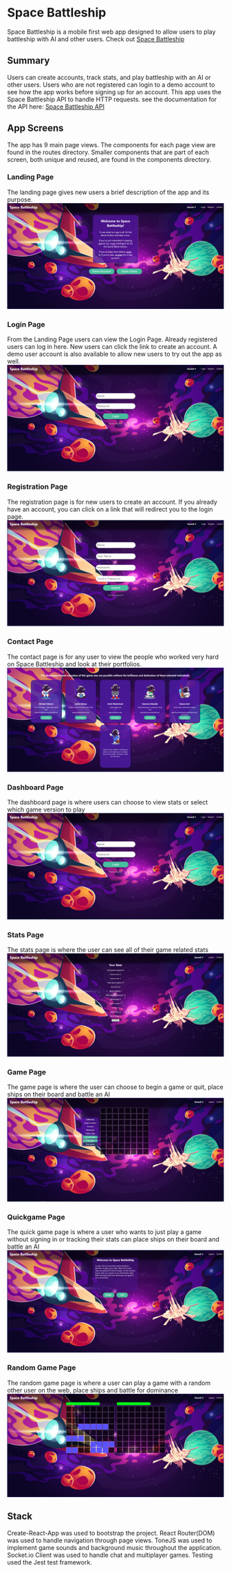 # Space Battleship
Space Battleship is a mobile first web app designed to allow users to play battleship with AI and other users.
Check out [Space Battleship](https://spacebattleship.vercel.app/)

## Summary
Users can create accounts, track stats, and play battleship with an AI or other users. Users who are not registered can login to a demo account to see how the app works before signing up for an account. This app uses the Space Battleship API to handle HTTP requests. see the documentation for the API here: [Space Battleship API](https://github.com/mloldacre/battleship-server-jmkbh)

## App Screens
The app has 9 main page views. The components for each page view are found in the routes directory. Smaller components that are part of each screen, both unique and reused, are found in the components directory.

### Landing Page
The landing page gives new users a brief description of the app and its purpose.<br>
<em><img alt="Landing Page" src="src/Images/Screenshots/Landing.png"></em>

### Login Page
From the Landing Page users can view the Login Page. Already registered users can log in here. New users can click the link to create an account. A demo user account is also available to allow new users to try out the app as well.<br>
<em><img alt="Login Page" src="src/Images/Screenshots/Login.png"></em>

### Registration Page
The registration page is for new users to create an account. If you already have an account, you can click on a link that will redirect you to the login page.<br>
<em><img alt="Registration Page" src="src/Images/Screenshots/Registration.png"></em>

### Contact Page
The contact page is for any user to view the people who worked very hard on Space Battleship and look at their portfolios.<br>
<em><img alt="Contact Page" src="src/Images/Screenshots/Contact.png"></em>

### Dashboard Page
The dashboard page is where users can choose to view stats or select which game version to play<br>
<em><img alt="Dashboard Page" src="src/Images/Screenshots/Login.png"></em>

### Stats Page
The stats page is where the user can see all of their game related stats<br>
<em><img alt="Stats Page" src="src/Images/Screenshots/Stats.png"></em>


### Game Page
The game page is where the user can choose to begin a game or quit, place ships on their board and battle an AI<br>
<em><img alt="Game Page" src="src/Images/Screenshots/Game.png"></em>


### Quickgame Page
The quick game page is where a user who wants to just play a game without signing in or tracking their stats can place ships on their board and battle an AI<br>
<em><img alt="QuickGame Page" src="src/Images/Screenshots/QuickGame.png"></em>


### Random Game Page
The random game page is where a user can play a game with a random other user on the web, place ships and battle for dominance<br>
<em><img alt="RandomGame Page" src="src/Images/Screenshots/RandomGame.png"></em>


## Stack
Create-React-App was used to bootstrap the project.
React Router(DOM) was used to handle navigation through page views.
ToneJS was used to implement game sounds and background music throughout the application.
Socket.io Client was used to handle chat and multiplayer games.
Testing used the Jest test framework.
